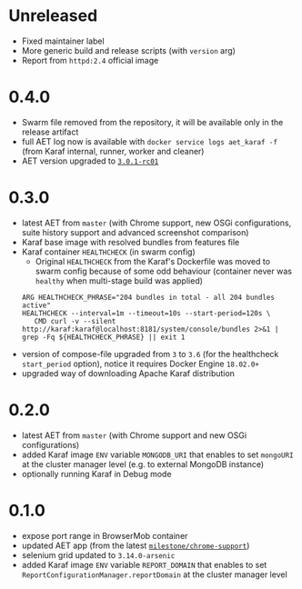 # Unreleased
- Fixed maintainer label
- More generic build and release scripts (with `version` arg)
- Report from `httpd:2.4` official image

# 0.4.0
- Swarm file removed from the repository, it will be available only in the release artifact
- full AET log now is available with `docker service logs aet_karaf -f` (from Karaf internal, runner, worker and cleaner)
- AET version upgraded to [`3.0.1-rc01`](https://github.com/Cognifide/aet/releases/tag/3.0.0-rc01)

# 0.3.0
- latest AET from `master` (with Chrome support, new OSGi configurations, suite history support and advanced screenshot comparison)
- Karaf base image with resolved bundles from features file
- Karaf container `HEALTHCHECK` (in swarm config)
    - Original `HEALTHCHECK` from the Karaf's Dockerfile was moved to swarm config because of some odd behaviour (container never was `healthy` when multi-stage build was applied)
    ```
    ARG HEALTHCHECK_PHRASE="204 bundles in total - all 204 bundles active"
    HEALTHCHECK --interval=1m --timeout=10s --start-period=120s \
       CMD curl -v --silent http://karaf:karaf@localhost:8181/system/console/bundles 2>&1 | grep -Fq ${HEALTHCHECK_PHRASE} || exit 1
    ```
- version of compose-file upgraded from `3` to `3.6` (for the healthcheck `start_period` option), notice it requires Docker Engine `18.02.0+`
- upgraded way of downloading Apache Karaf distribution

# 0.2.0
- latest AET from `master` (with Chrome support and new OSGi configurations)
- added Karaf image `ENV` variable `MONGODB_URI` that enables to set `mongoURI` at the cluster manager level (e.g. to external MongoDB instance)
- optionally running Karaf in Debug mode

# 0.1.0
- expose port range in BrowserMob container
- updated AET app (from the latest [`milestone/chrome-support`](https://github.com/Cognifide/aet/tree/milestone/chrome-support))
- selenium grid updated to `3.14.0-arsenic`
- added Karaf image `ENV` variable `REPORT_DOMAIN` that enables to set `ReportConfigurationManager.reportDomain` at the cluster manager level